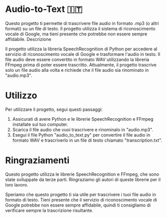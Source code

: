 # Audio-to-Text :it:

Questo progetto ti permette di trascrivere file audio in formato .mp3 (o altri formati) su un file di testo. Il progetto utilizza il sistema di riconoscimento vocale di Google, ma tieni presente che potrebbe non essere sempre affidabile.
Descrizione

Il progetto utilizza la libreria SpeechRecognition di Python per accedere al servizio di riconoscimento vocale di Google e trasformare l'audio in testo. Il file audio deve essere convertito in formato WAV utilizzando la libreria FFmpeg prima di poter essere trascritto. Attualmente, il progetto trascrive solo un file audio alla volta e richiede che il file audio sia rinominato in "audio.mp3".
# Utilizzo

Per utilizzare il progetto, segui questi passaggi:

1. Assicurati di avere Python e le librerie SpeechRecognition e FFmpeg installate sul tuo computer.
2. Scarica il file audio che vuoi trascrivere e rinominalo in "audio.mp3".
3. Esegui il file Python "audio_to_text.py" per convertire il file audio in formato WAV e trascriverlo in un file di testo chiamato "transcription.txt".

# Ringraziamenti

Questo progetto utilizza le librerie SpeechRecognition e FFmpeg, che sono state sviluppate da terze parti. Ringraziamo gli autori di queste librerie per il loro lavoro.

Speriamo che questo progetto ti sia utile per trascrivere i tuoi file audio in formato di testo. Tieni presente che il servizio di riconoscimento vocale di Google potrebbe non essere sempre affidabile, quindi ti consigliamo di verificare sempre la trascrizione risultante.
